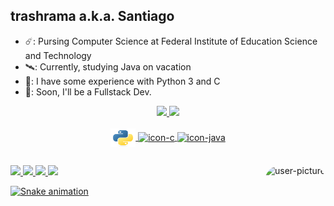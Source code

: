 ## trashrama a.k.a. Santiago
- ☄️: Pursing Computer Science at Federal Institute of Education Science and Technology
- 🛰️: Currently, studying Java on vacation
- 🚀: I have some experience with Python 3 and C 
- 🌠: Soon, I'll be a Fullstack Dev.

<div align="center">
  <a href="https://github.com/trashrama">
  <img height="180em" src="https://github-readme-stats.vercel.app/api?username=trashrama&show_icons=true&theme=tokyonight&include_all_commits=true&count_private=true"/>
  <img height="180em" src="https://github-readme-stats.vercel.app/api/top-langs/?username=trashrama&layout=compact&langs_count=7&theme=tokyonight"/>
</div>

<div align="center" style="display: inline_block"><br>
  <img align="center" alt="icon-python" height="30" width="40" src="https://raw.githubusercontent.com/devicons/devicon/master/icons/python/python-original.svg">
  <img align="center" alt="icon-c" height="30" width="40" src="https://cdn.jsdelivr.net/gh/devicons/devicon/icons/c/c-original.svg">
  <img align="center" alt="icon-java" height="30" width="40" src="https://cdn.jsdelivr.net/gh/devicons/devicon/icons/java/java-original-wordmark.svg">
</div>

##


<div>
  <img src="https://img.shields.io/badge/Eclipse-2C2255?style=for-the-badge&logo=eclipse&logoColor=white">
  <img src="https://img.shields.io/badge/VSCode-0078D4?style=for-the-badge&logo=visual%20studio%20code&logoColor=white">
  <img src="https://img.shields.io/badge/Jupyter-F37626.svg?&style=for-the-badge&logo=Jupyter&logoColor=white">
  <img src="https://img.shields.io/badge/PyCharm-000000.svg?&style=for-the-badge&logo=PyCharm&logoColor=white">
  <img align="right" alt="user-picture" height="150" style="border-radius:25px;" src="https://im5.ezgif.com/tmp/ezgif-5-7cfe824440.gif">

</div>

  ![Snake animation](https://github.com/trashrama/trashrama/blob/output/github-contribution-grid-snake.svg)
